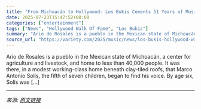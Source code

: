 ```yaml
---
title: "From Michoacán to Hollywood: Los Bukis Cements 51 Years of Musical and Cultural Legacy on Walk of Fame"
date: 2025-07-23T15:47:52+08:00
categories: ["entertainment"]
tags: ["News", "Hollywood Walk Of Fame", "Los Bukis"]
summary: "Ario de Rosales is a pueblo in the Mexican state of Michoacán, a center for agriculture and livestock, and home to less than 40,000 people. It was there, in a modest working-class home beneath clay-ti"
source_url: "https://variety.com/2025/music/news/los-bukis-hollywood-walk-of-fame-1236467965/"
---
```


Ario de Rosales is a pueblo in the Mexican state of Michoacán, a center for agriculture and livestock, and home to less than 40,000 people. It was there, in a modest working-class home beneath clay-tiled roofs, that Marco Antonio Solís, the fifth of seven children, began to find his voice. By age six, Solís was [&#8230;]

---

*来源: [原文链接](https://variety.com/2025/music/news/los-bukis-hollywood-walk-of-fame-1236467965/)*
